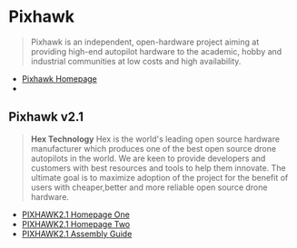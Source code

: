 # Pixhawk

> Pixhawk is an independent, open-hardware project aiming at providing high-end autopilot hardware to the academic, hobby and industrial communities at low costs and high availability.

- [Pixhawk Homepage](https://pixhawk.org/start)
- [](https://wiki.dronecode.org/_media/d03-r.px4_overview_-_lorenz_meier.pdf)

## Pixhawk v2.1

> __Hex Technology__ Hex is the world's leading open source hardware manufacturer which produces one of the best open source drone autopilots in the world. We are keen to provide developers and customers with best resources and tools to help them innovate. The ultimate goal is to maximize adoption of the project for the benefit of users with cheaper,better and more reliable open source drone hardware.

- [PIXHAWK2.1 Homepage One](http://www.hex.aero/)
- [PIXHAWK2.1 Homepage Two](http://www.proficnc.com/)
- [PIXHAWK2.1 Assembly Guide](http://www.hex.aero/wp-content/uploads/2016/09/PIXHAWK2-Assembly-Guide.pdf)
